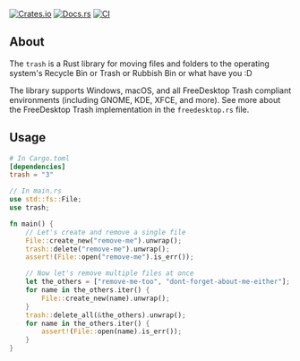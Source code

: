 
[![Crates.io](https://img.shields.io/crates/v/trash?color=mediumvioletred)](https://crates.io/crates/trash)
[![Docs.rs](https://docs.rs/trash/badge.svg)](https://docs.rs/trash)
[![CI](https://github.com/Byron/trash-rs/actions/workflows/rust.yml/badge.svg)](https://github.com/Byron/trash-rs/actions/workflows/rust.yml)


## About

The `trash` is a Rust library for moving files and folders to the operating system's Recycle Bin or Trash or Rubbish Bin or what have you :D

The library supports Windows, macOS, and all FreeDesktop Trash compliant environments (including GNOME, KDE, XFCE, and more). 
See more about the FreeDesktop Trash implementation in the `freedesktop.rs` file.

## Usage

```toml
# In Cargo.toml
[dependencies]
trash = "3"
```

```rust
// In main.rs
use std::fs::File;
use trash;

fn main() {
    // Let's create and remove a single file
    File::create_new("remove-me").unwrap();
    trash::delete("remove-me").unwrap();
    assert!(File::open("remove-me").is_err());

    // Now let's remove multiple files at once
    let the_others = ["remove-me-too", "dont-forget-about-me-either"];
    for name in the_others.iter() {
        File::create_new(name).unwrap();
    }
    trash::delete_all(&the_others).unwrap();
    for name in the_others.iter() {
        assert!(File::open(name).is_err());
    }
}
```
